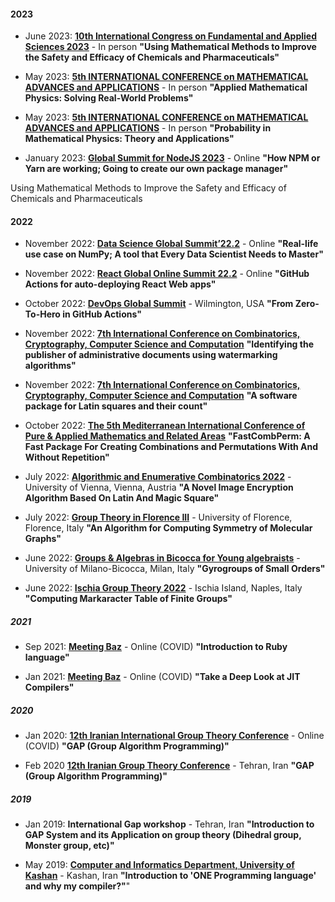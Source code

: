 #### 2023

* June 2023: **[10th International Congress on Fundamental and Applied Sciences 2023](https://icfas2023.intsa.org/)** - In person
  **"Using Mathematical Methods to Improve the Safety and Efficacy of Chemicals and Pharmaceuticals"**

* May 2023: **[5th INTERNATIONAL CONFERENCE on MATHEMATICAL ADVANCES and APPLICATIONS](https://2023.icomaas.com/)** - In person
  **"Applied Mathematical Physics: Solving Real-World Problems"**

* May 2023: **[5th INTERNATIONAL CONFERENCE on MATHEMATICAL ADVANCES and APPLICATIONS](https://2023.icomaas.com/)** - In person
  **"Probability in Mathematical Physics: Theory and Applications"**

* January 2023: **[Global Summit for NodeJS 2023](https://events.geekle.us/nodejs/)** - Online
   **"How NPM or Yarn are working; Going to create our own package manager"**

Using Mathematical Methods to Improve the Safety and Efficacy of Chemicals
and Pharmaceuticals

#### 2022

* November 2022: **[Data Science Global Summit’22.2](https://events.geekle.us/data-science2/)** - Online
    **"Real-life use case on NumPy; A tool that Every Data Scientist Needs to Master"**
 
* November 2022: **[React Global Online Summit 22.2](https://events.geekle.us/react3/)** - Online
    **"GitHub Actions for auto-deploying React Web apps"**

* October 2022: **[DevOps Global Summit](https://events.geekle.us/devops/)** - Wilmington, USA
    **"From Zero-To-Hero in GitHub Actions"**

<!--  -->

* November 2022: **[7th International Conference on Combinatorics, Cryptography, Computer Science and Computation](http://i4c.iust.ac.ir/index.php?lang=en)**
    **"Identifying the publisher of administrative documents using watermarking algorithms"**

* November 2022: **[7th International Conference on Combinatorics, Cryptography, Computer Science and Computation](http://i4c.iust.ac.ir/index.php?lang=en)**
    **"A software package for Latin squares and their count"**

* October 2022: **[The 5th Mediterranean International Conference of Pure & Applied Mathematics and Related Areas](https://micopam.com/)**
    **"FastCombPerm: A Fast Package For Creating Combinations and Permutations With And Without Repetition"**

<!--  -->

* July 2022: **[Algorithmic and Enumerative Combinatorics 2022](https://www3.risc.jku.at/conferences/aec2022/)** - University of Vienna, Vienna, Austria
    **"A Novel Image Encryption Algorithm Based On Latin And Magic Square"**

* July 2022: **[Group Theory in Florence III](https://sites.google.com/view/groupsinflorence/main)** - University of Florence, Florence, Italy
    **"An Algorithm for Computing Symmetry of Molecular Graphs"**

* June 2022: **[Groups & Algebras in Bicocca for Young algebraists](https://staff.matapp.unimib.it/~/gaby/gaby2022/)** - University of Milano-Bicocca, Milan, Italy
    **"Gyrogroups of Small Orders"**

* June 2022: **[Ischia Group Theory 2022](http://www.dipmat2.unisa.it/ischiagrouptheory/)** - Ischia Island, Naples, Italy
    **"Computing Markaracter Table of Finite Groups"**

<!--  -->

##### 2021

* Sep 2021: **[Meeting Baz](https://meetingbaz.ir/archives/)** - Online (COVID)
    **"Introduction to Ruby language"**

* Jan 2021: **[Meeting Baz](https://meetingbaz.ir/archives/)** - Online (COVID)
    **"Take a Deep Look at JIT Compilers"**

<!--  -->

##### 2020

* Jan 2020: **[12th Iranian International Group Theory Conference](https://igtc12.modares.ac.ir/)** - Online (COVID)
    **"GAP (Group Algorithm Programming)"**

*  Feb 2020 **[12th Iranian Group Theory Conference](https://igtc12.modares.ac.ir/)** - Tehran, Iran
    **"GAP (Group Algorithm Programming)"**

<!--  -->

##### 2019

* Jan 2019: **International Gap workshop** - Tehran, Iran
    **"Introduction to GAP System and its Application on group theory (Dihedral group, Monster group, etc)"**

* May 2019: **[Computer and Informatics Department, University of Kashan](https://kashanu.ac.ir/)** - Kashan, Iran
    **"Introduction to 'ONE Programming language' and why my compiler?"**"
